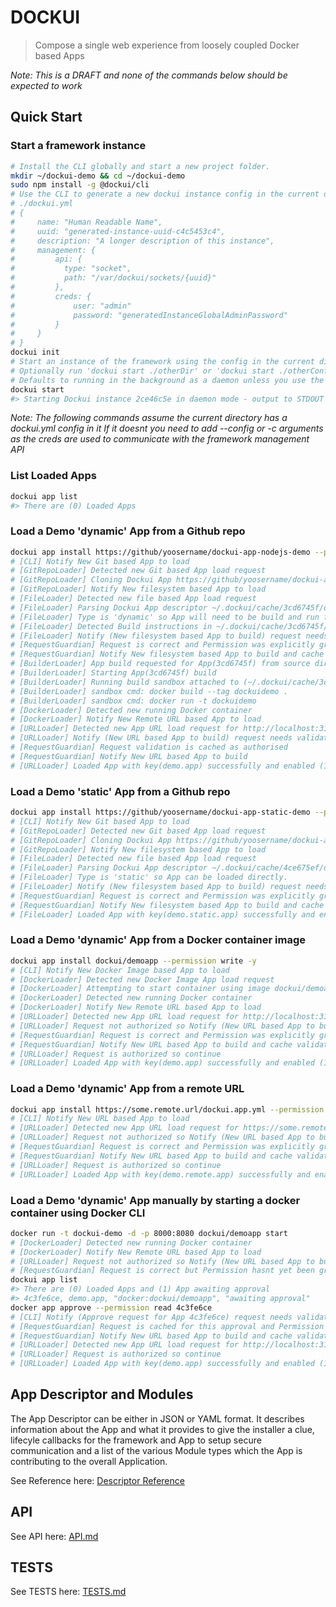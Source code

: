 # DOCKUI

> Compose a single web experience from loosely coupled Docker based Apps

*Note: This is a DRAFT and none of the commands below should be expected to work*

## Quick Start

### Start a framework instance

```bash
# Install the CLI globally and start a new project folder.
mkdir ~/dockui-demo && cd ~/dockui-demo
sudo npm install -g @dockui/cli
# Use the CLI to generate a new dockui instance config in the current directory (generates dockui.yml)
# ./dockui.yml
# {
#     name: "Human Readable Name",
#     uuid: "generated-instance-uuid-c4c5453c4",
#     description: "A longer description of this instance",
#     management: {
#         api: {
#           type: "socket",
#           path: "/var/dockui/sockets/{uuid}"
#         },
#         creds: {
#             user: "admin"
#             password: "generatedInstanceGlobalAdminPassword"
#         }
#     }
# }
dockui init
# Start an instance of the framework using the config in the current directory
# Optionally run 'dockui start ./otherDir' or 'dockui start ./otherConfigFile.yml'
# Defaults to running in the background as a daemon unless you use the -fg switch
dockui start
#> Starting Dockui instance 2ce46c5e in daemon mode - output to STDOUT
```

*Note: The following commands assume the current directory has a dockui.yml config in it*
*If it doesnt you need to add --config <cnf> or <cnf> -c arguments as the creds are used to communicate with the framework management API*

### List Loaded Apps

```bash
dockui app list
#> There are (0) Loaded Apps
```

### Load a Demo 'dynamic' App from a Github repo

```bash
dockui app install https://github/yoosername/dockui-app-nodejs-demo --permission admin -y
# [CLI] Notify New Git based App to load
# [GitRepoLoader] Detected new Git based App load request
# [GitRepoLoader] Cloning Dockui App https://github/yoosername/dockui-app-nodejs-demo to ~/.dockui/cache/3cd6745f
# [GitRepoLoader] Notify New filesystem based App to load
# [FileLoader] Detected new file based App load request
# [FileLoader] Parsing Dockui App descriptor ~/.dockui/cache/3cd6745f/dockui.app.yml
# [FileLoader] Type is 'dynamic' so App will need to be build and run first
# [FileLoader] Detected Build instructions in ~/.dockui/cache/3cd6745f/dockui.app.yml
# [FileLoader] Notify (New filesystem based App to build) request needs validation
# [RequestGuardian] Request is correct and Permission was explicitly granted by CLI
# [RequestGuardian] Notify New filesystem based App to build and cache validation result
# [BuilderLoader] App build requested for App(3cd6745f) from source dir (~/.dockui/cache/3cd6745f)
# [BuilderLoader] Starting App(3cd6745f) build
# [BuilderLoader] Running build sandbox attached to (~/.dockui/cache/3cd6745f)
# [BuilderLoader] sandbox cmd: docker build --tag dockuidemo .
# [BuilderLoader] sandbox cmd: docker run -t dockuidemo
# [DockerLoader] Detected new running Docker container
# [DockerLoader] Notify New Remote URL based App to load
# [URLLoader] Detected new App URL load request for http://localhost:31245/dockui.app.yml
# [URLLoader] Notify (New URL based App to build) request needs validation
# [RequestGuardian] Request validation is cached as authorised
# [RequestGuardian] Notify New URL based App to build
# [URLLoader] Loaded App with key(demo.app) successfully and enabled (10) out of (10) modules
```

### Load a Demo 'static' App from a Github repo

```bash
dockui app install https://github/yoosername/dockui-app-static-demo --permission write -y
# [CLI] Notify New Git based App to load
# [GitRepoLoader] Detected new Git based App load request
# [GitRepoLoader] Cloning Dockui App https://github/yoosername/dockui-app-static-demo to ~/.dockui/cache/4ce675ef
# [GitRepoLoader] Notify New filesystem based App to load
# [FileLoader] Detected new file based App load request
# [FileLoader] Parsing Dockui App descriptor ~/.dockui/cache/4ce675ef/dockui.app.yml
# [FileLoader] Type is 'static' so App can be loaded directly.
# [FileLoader] Notify (New filesystem based App to build) request needs validation
# [RequestGuardian] Request is correct and Permission was explicitly granted by CLI
# [RequestGuardian] Notify New filesystem based App to build and cache validation result
# [FileLoader] Loaded App with key(demo.static.app) successfully and enabled (5) out of (5) modules
```

### Load a Demo 'dynamic' App from a Docker container image
```bash
dockui app install dockui/demoapp --permission write -y
# [CLI] Notify New Docker Image based App to load
# [DockerLoader] Detected new Docker Image App load request
# [DockerLoader] Attempting to start container using image dockui/demoapp
# [DockerLoader] Detected new running Docker container
# [DockerLoader] Notify New Remote URL based App to load
# [URLLoader] Detected new App URL load request for http://localhost:31245/dockui.app.yml
# [URLLoader] Request not authorized so Notify (New URL based App to build) request needs validation
# [RequestGuardian] Request is correct and Permission was explicitly granted by CLI
# [RequestGuardian] Notify New URL based App to build and cache validation result
# [URLLoader] Request is authorized so continue
# [URLLoader] Loaded App with key(demo.app) successfully and enabled (10) out of (10) modules
```

### Load a Demo 'dynamic' App from a remote URL
```bash
dockui app install https://some.remote.url/dockui.app.yml --permission read -y
# [CLI] Notify New URL based App to load
# [URLLoader] Detected new App URL load request for https://some.remote.url/dockui.app.yml
# [URLLoader] Request not authorized so Notify (New URL based App to build) request needs validation
# [RequestGuardian] Request is correct and Permission was explicitly granted by CLI
# [RequestGuardian] Notify New URL based App to build and cache validation result
# [URLLoader] Request is authorized so continue
# [URLLoader] Loaded App with key(demo.remote.app) successfully and enabled (10) out of (10) modules
```

### Load a Demo 'dynamic' App manually by starting a docker container using Docker CLI
```bash
docker run -t dockui-demo -d -p 8000:8080 dockui/demoapp start
# [DockerLoader] Detected new running Docker container
# [DockerLoader] Notify New Remote URL based App to load
# [URLLoader] Request not authorized so Notify (New URL based App to build) request needs validation
# [RequestGuardian] Request is correct but Permission hasnt yet been granted. Parking request until granted
dockui app list
#> There are (0) Loaded Apps and (1) App awaiting approval
#> 4c3fe6ce, demo.app, "docker:dockui/demoapp", "awaiting approval"
docker app approve --permission read 4c3fe6ce
# [CLI] Notify (Approve request for App 4c3fe6ce) request needs validation
# [RequestGuardian] Request is cached for this approval and Permission was explicitly granted by CLI
# [RequestGuardian] Notify New URL based App to build and cache validation result
# [URLLoader] Detected new App URL load request for http://localhost:31245/dockui.app.yml
# [URLLoader] Request is authorized so continue
# [URLLoader] Loaded App with key(demo.app) successfully and enabled (10) out of (10) modules
```

## App Descriptor and Modules

The App Descriptor can be either in JSON or YAML format. It describes information about the App and what it provides to give the installer a clue, lifecyle callbacks for the framework and App to setup secure communication and a list of the various Module types which the App is contributing to the overall Application.

See Reference here: [Descriptor Reference](src/app/dockui.app.yml)

## API

See API here: [API.md](API.md)

## TESTS

See TESTS here: [TESTS.md](TESTS.md)